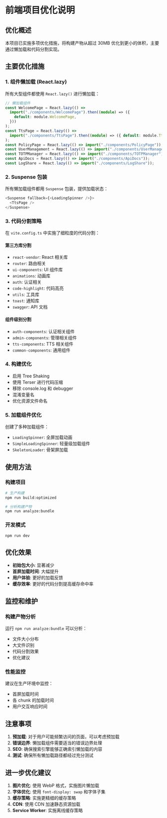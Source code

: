 # 前端项目优化说明

## 优化概述

本项目已实施多项优化措施，将构建产物从超过 30MB 优化到更小的体积，主要通过懒加载和代码分割实现。

## 主要优化措施

### 1. 组件懒加载 (React.lazy)

所有大型组件都使用 `React.lazy()` 进行懒加载：

```typescript
// 懒加载组件
const WelcomePage = React.lazy(() =>
  import("./components/WelcomePage").then((module) => ({
    default: module.WelcomePage,
  }))
);
const TtsPage = React.lazy(() =>
  import("./components/TtsPage").then((module) => ({ default: module.TtsPage }))
);
const PolicyPage = React.lazy(() => import("./components/PolicyPage"));
const UserManagement = React.lazy(() => import("./components/UserManagement"));
const TOTPManager = React.lazy(() => import("./components/TOTPManager"));
const ApiDocs = React.lazy(() => import("./components/ApiDocs"));
const LogShare = React.lazy(() => import("./components/LogShare"));
```

### 2. Suspense 包装

所有懒加载组件都用 `Suspense` 包装，提供加载状态：

```typescript
<Suspense fallback={<LoadingSpinner />}>
  <TtsPage />
</Suspense>
```

### 3. 代码分割策略

在 `vite.config.ts` 中实施了细粒度的代码分割：

#### 第三方库分割

- `react-vendor`: React 相关库
- `router`: 路由相关
- `ui-components`: UI 组件库
- `animations`: 动画库
- `auth`: 认证相关
- `code-highlight`: 代码高亮
- `utils`: 工具库
- `toast`: 通知库
- `swagger`: API 文档

#### 组件级别分割

- `auth-components`: 认证相关组件
- `admin-components`: 管理相关组件
- `tts-components`: TTS 相关组件
- `common-components`: 通用组件

### 4. 构建优化

- 启用 Tree Shaking
- 使用 Terser 进行代码压缩
- 移除 console.log 和 debugger
- 混淆变量名
- 优化资源文件命名

### 5. 加载组件优化

创建了多种加载组件：

- `LoadingSpinner`: 全屏加载动画
- `SimpleLoadingSpinner`: 轻量级加载组件
- `SkeletonLoader`: 骨架屏加载

## 使用方法

### 构建项目

```bash
# 生产构建
npm run build:optimized

# 分析构建产物
npm run analyze:bundle
```

### 开发模式

```bash
npm run dev
```

## 优化效果

- **初始包大小**: 显著减少
- **首屏加载时间**: 大幅提升
- **用户体验**: 更好的加载反馈
- **缓存效率**: 更好的代码分割提高缓存命中率

## 监控和维护

### 构建产物分析

运行 `npm run analyze:bundle` 可以分析：

- 文件大小分布
- 大文件识别
- 代码分割效果
- 优化建议

### 性能监控

建议在生产环境中监控：

- 首屏加载时间
- 各 chunk 的加载时间
- 用户交互响应时间

## 注意事项

1. **预加载**: 对于用户可能频繁访问的页面，可以考虑预加载
2. **错误边界**: 懒加载组件需要适当的错误边界处理
3. **SEO**: 确保搜索引擎能够正确索引懒加载的内容
4. **测试**: 确保所有懒加载路径都经过充分测试

## 进一步优化建议

1. **图片优化**: 使用 WebP 格式，实施图片懒加载
2. **字体优化**: 使用 `font-display: swap` 和字体子集
3. **缓存策略**: 实施更精细的缓存策略
4. **CDN**: 使用 CDN 加速静态资源加载
5. **Service Worker**: 实施离线缓存策略
